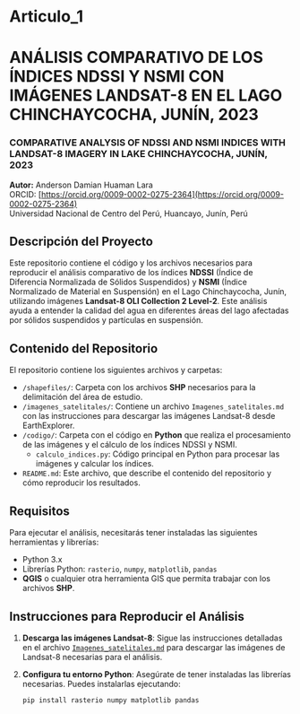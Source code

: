 # Articulo_1

# ANÁLISIS COMPARATIVO DE LOS ÍNDICES NDSSI Y NSMI CON IMÁGENES LANDSAT-8 EN EL LAGO CHINCHAYCOCHA, JUNÍN, 2023
### COMPARATIVE ANALYSIS OF NDSSI AND NSMI INDICES WITH LANDSAT-8 IMAGERY IN LAKE CHINCHAYCOCHA, JUNÍN, 2023

**Autor:** Anderson Damian Huaman Lara  
ORCID: [https://orcid.org/0009-0002-0275-2364](https://orcid.org/0009-0002-0275-2364)  
Universidad Nacional de Centro del Perú, Huancayo, Junín, Perú

## Descripción del Proyecto

Este repositorio contiene el código y los archivos necesarios para reproducir el análisis comparativo de los índices **NDSSI** (Índice de Diferencia Normalizada de Sólidos Suspendidos) y **NSMI** (Índice Normalizado de Material en Suspensión) en el Lago Chinchaycocha, Junín, utilizando imágenes **Landsat-8 OLI Collection 2 Level-2**. Este análisis ayuda a entender la calidad del agua en diferentes áreas del lago afectadas por sólidos suspendidos y partículas en suspensión.

## Contenido del Repositorio

El repositorio contiene los siguientes archivos y carpetas:

- `/shapefiles/`: Carpeta con los archivos **SHP** necesarios para la delimitación del área de estudio.
- `/imagenes_satelitales/`: Contiene un archivo `Imagenes_satelitales.md` con las instrucciones para descargar las imágenes Landsat-8 desde EarthExplorer.
- `/codigo/`: Carpeta con el código en **Python** que realiza el procesamiento de las imágenes y el cálculo de los índices NDSSI y NSMI.
    - `calculo_indices.py`: Código principal en Python para procesar las imágenes y calcular los índices.
- `README.md`: Este archivo, que describe el contenido del repositorio y cómo reproducir los resultados.

## Requisitos

Para ejecutar el análisis, necesitarás tener instaladas las siguientes herramientas y librerías:

- Python 3.x
- Librerías Python: `rasterio`, `numpy`, `matplotlib`, `pandas`
- **QGIS** o cualquier otra herramienta GIS que permita trabajar con los archivos **SHP**.

## Instrucciones para Reproducir el Análisis

1. **Descarga las imágenes Landsat-8**:
   Sigue las instrucciones detalladas en el archivo [`Imagenes_satelitales.md`](imagenes_satelitales/Imagenes_satelitales.md) para descargar las imágenes de Landsat-8 necesarias para el análisis.

2. **Configura tu entorno Python**:
   Asegúrate de tener instaladas las librerías necesarias. Puedes instalarlas ejecutando:
   ```bash
   pip install rasterio numpy matplotlib pandas
